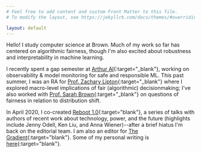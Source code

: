```yaml
---
# Feel free to add content and custom Front Matter to this file.
# To modify the layout, see https://jekyllrb.com/docs/themes/#overriding-theme-defaults

layout: default
---
```

Hello! I study computer science at Brown. Much of my work so far has centered on algorithmic fairness, though I'm also excited about robustness and interpretability in machine learning.

I recently spent a gap semester at [Arthur AI](http://www.arthur.ai){:target="_blank"}, working on observability & model monitoring for safe and responsible ML. This past summer, I was an RA for [Prof. Zachary Lipton](http://zacklipton.com/){:target="_blank"} where I explored macro-level implications of fair (algorithmic) decisionmaking; I've also worked with [Prof. Sarah Brown](http://sarahmbrown.org/){:target="_blank"} on questions of fairness in relation to distribution shift.

In April 2020, I co-created [Reboot 1.0](https://reboothq.substack.com/about){:target="blank"}, a series of talks with authors of recent work about technology, power, and the future (highlights include Jenny Odell, Ken Liu, and Anna Wiener)--after a brief hiatus I'm back on the editorial team. I am also an editor for [The Gradient](https://thegradient.pub/){:target="blank"}. Some of my personal writing is [here](https://reading.supply/@jessica){:target="blank"}.
